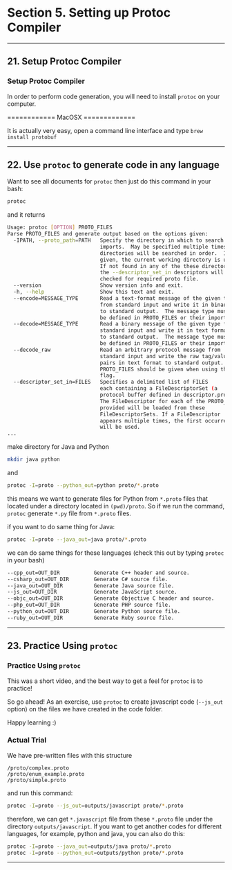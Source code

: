 # Section 5. Setting up Protoc Compiler

---

## 21. Setup Protoc Compiler

### Setup Protoc Compiler

In order to perform code generation, you will need to install `protoc` on your computer.

============ MacOSX =============

It is actually very easy, open a command line interface and type `brew install protobuf`

---

## 22. Use `protoc` to generate code in any language

Want to see all documents for `protoc` then just do this command in your bash:

```bash
protoc
```

and it returns

```bash
Usage: protoc [OPTION] PROTO_FILES
Parse PROTO_FILES and generate output based on the options given:
  -IPATH, --proto_path=PATH   Specify the directory in which to search for
                              imports.  May be specified multiple times;
                              directories will be searched in order.  If not
                              given, the current working directory is used.
                              If not found in any of the these directories,
                              the --descriptor_set_in descriptors will be
                              checked for required proto file.
  --version                   Show version info and exit.
  -h, --help                  Show this text and exit.
  --encode=MESSAGE_TYPE       Read a text-format message of the given type
                              from standard input and write it in binary
                              to standard output.  The message type must
                              be defined in PROTO_FILES or their imports.
  --decode=MESSAGE_TYPE       Read a binary message of the given type from
                              standard input and write it in text format
                              to standard output.  The message type must
                              be defined in PROTO_FILES or their imports.
  --decode_raw                Read an arbitrary protocol message from
                              standard input and write the raw tag/value
                              pairs in text format to standard output.  No
                              PROTO_FILES should be given when using this
                              flag.
  --descriptor_set_in=FILES   Specifies a delimited list of FILES
                              each containing a FileDescriptorSet (a
                              protocol buffer defined in descriptor.proto).
                              The FileDescriptor for each of the PROTO_FILES
                              provided will be loaded from these
                              FileDescriptorSets. If a FileDescriptor
                              appears multiple times, the first occurrence
                              will be used.
...
```

make directory for Java and Python

```bash
mkdir java python
```

and

```bash
protoc -I=proto --python_out=python proto/*.proto
```

this means we want to generate files for Python from `*.proto` files that located under a directory located in `(pwd)/proto`. So if we run the command, `protoc` generate `*.py` file from `*.proto` files.

if you want to do same thing for Java:

```bash
protoc -I=proto --java_out=java proto/*.proto
```

we can do same things for these languages (check this out by typing `protoc` in your bash)

```bash
--cpp_out=OUT_DIR           Generate C++ header and source.
--csharp_out=OUT_DIR        Generate C# source file.
--java_out=OUT_DIR          Generate Java source file.
--js_out=OUT_DIR            Generate JavaScript source.
--objc_out=OUT_DIR          Generate Objective C header and source.
--php_out=OUT_DIR           Generate PHP source file.
--python_out=OUT_DIR        Generate Python source file.
--ruby_out=OUT_DIR          Generate Ruby source file.
```

---

## 23. Practice Using `protoc`

### Practice Using `protoc`

This was a short video, and the best way to get a feel for `protoc` is to practice!

So go ahead! As an exercise, use `protoc` to create javascript code (`--js_out`  option) on the files we have created in the code folder. 

Happy learning :)

### Actual Trial

We have pre-written files with this structure

`/proto/complex.proto`  
`/proto/enum_example.proto`  
`/proto/simple.proto`  

and run this command:

```bash
protoc -I=proto --js_out=outputs/javascript proto/*.proto
```

therefore, we can get `*.javascript` file from these `*.proto` file under the directory `outputs/javascript`. If you want to get another codes for different languages, for example, python and java, you can also do this:

```bash
protoc -I=proto --java_out=outputs/java proto/*.proto
protoc -I=proto --python_out=outputs/python proto/*.proto
```

---
